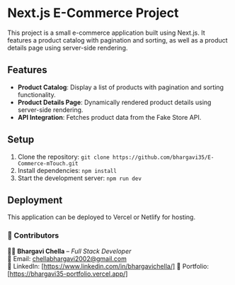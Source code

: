 # Next.js E-Commerce Project

This project is a small e-commerce application built using Next.js. It features a product catalog with pagination and sorting, as well as a product details page using server-side rendering.

## Features

- **Product Catalog**: Display a list of products with pagination and sorting functionality.
- **Product Details Page**: Dynamically rendered product details using server-side rendering.
- **API Integration**: Fetches product data from the Fake Store API.

## Setup

1. Clone the repository: `git clone https://github.com/bhargavi35/E-Commerce-mTouch.git`
2. Install dependencies: `npm install`
3. Start the development server: `npm run dev`

## Deployment

This application can be deployed to Vercel or Netlify for hosting.

### **📌 Contributors**

👨‍💻 **Bhargavi Chella** – _Full Stack Developer_  
📩 Email: chellabhargavi2002@gmail.com  
📌 LinkedIn: [https://www.linkedin.com/in/bhargavichella/] 
📌 Portfolio: [https://bhargavi35-portfolio.vercel.app/]

